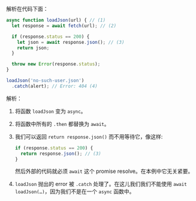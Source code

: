 
解析在代码下面：

```js
async function loadJson(url) { // (1)
  let response = await fetch(url); // (2)

  if (response.status == 200) {
    let json = await response.json(); // (3)
    return json;
  }

  throw new Error(response.status);
}

loadJson('no-such-user.json')
  .catch(alert); // Error: 404 (4)
```

解析：

1. 将函数 `loadJson` 变为 `async`。
2. 将函数中所有的 `.then` 都替换为 `await`。
3. 我们可以返回 `return response.json()` 而不用等待它，像这样:

    ```js
    if (response.status == 200) {
      return response.json(); // (3)
    }
    ```

    然后外部的代码就必须 `await` 这个 promise resolve。在本例中它无关紧要。
4. `loadJson` 抛出的 error 被 `.catch` 处理了。在这儿我们我们不能使用 `await loadJson(…)`，因为我们不是在一个 `async` 函数中。
